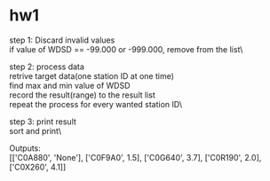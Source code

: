# hw1
step 1: Discard invalid values\
  if value of WDSD == -99.000 or -999.000, remove from the list\
  
step 2: process data\
  retrive target data(one station ID at one time)\
  find max and min value of WDSD\
  record the result(range) to the result list\
  repeat the process for every wanted station ID\
  
step 3: print result\
  sort and print\
  
  
Outputs:\
[['C0A880', 'None'], ['C0F9A0', 1.5], ['C0G640', 3.7], ['C0R190', 2.0], ['C0X260', 4.1]]
